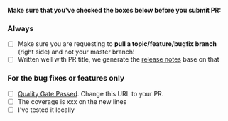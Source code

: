 **Make sure that you've checked the boxes below before you submit PR:**

### Always

- [ ] Make sure you are requesting to **pull a topic/feature/bugfix branch** (right side) and not your master branch!
- [ ] Written well with PR title, we generate the [release notes](https://github.com/jenkins-zh/jenkins-cli/releases) base on that

### For the bug fixes or features only

- [ ] [Quality Gate Passed](https://sonarcloud.io/dashboard?id=jenkins-zh_jenkins-cli). Change this URL to your PR.
- [ ] The coverage is xxx on the new lines
- [ ] I've tested it locally

<!--
Put an `x` into the [ ] to show you have filled the information
-->
